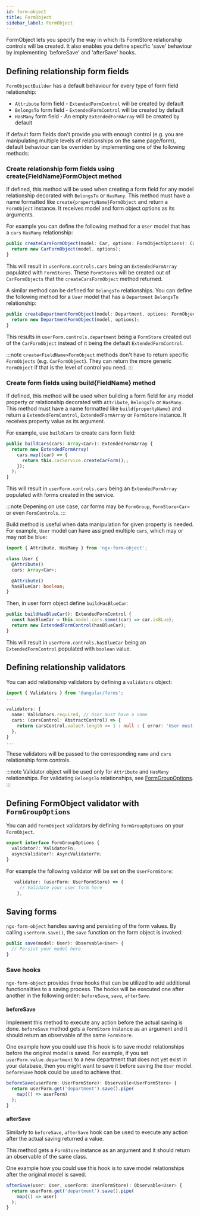 ```yaml
---
id: form-object
title: FormObject
sidebar_label: FormObject
---
```

FormObject lets you specify the way in which its FormStore relationship controls will be created.
It also enables you define specific 'save' behaviour by implementing 'beforeSave' and 'afterSave' hooks.

## Defining relationship form fields
`FormObjectBuilder` has a default behaviour for every type of form field relationship:

* `Attribute` form field - `ExtendedFormControl` will be created by default
* `BelongsTo` form field - `ExtendedFormControl` will be created by default
* `HasMany` form field - An empty `ExtendedFormArray` will be created by default

If default form fields don't provide you with enough control (e.g. you are manipulating multiple levels of relationships on the same page/form), default behaviour can be overriden by implementing one of the following methods:

### Create relationship form fields using create{FieldName}FormObject method

If defined, this method will be used when creating a form field for any model relationship decorated with `BelongsTo` or `HasMany`.
This method must have a name formatted like `create{propertyName}FormObject` and return a `FormObject` instance. It receives model and form object options as its arguments.

For example you can define the following method for a `User` model that has a `cars` `HasMany` relationship:
```ts title="user.form-object.ts"
public createCarsFormObject(model: Car, options: FormObjectOptions): CarFormObject {
  return new CarFormObject(model, options);
}
```
This will result in `userForm.controls.cars` being an `ExtendedFormArray` populated with `FormStores`. These `FormStores` will be created out of `CarFormObjects` that the `createCarsFormObject` method returned.

A similar method can be defined for `BelongsTo` relationships. You can define the following method for a `User` model that has a `Department` `BelongsTo` relationship:
```ts title="user.form-object.ts"
public createDepartmentFormObject(model: Department, options: FormObjectOptions): CarFormObject {
  return new DepartmentFormObject(model, options);
}
```
This results in `userForm.controls.department` being a `FormStore` created out of the `CarFormObject` instead of it being the default `ExtendedFormControl`.

:::note
`create<FieldName>FormObject` methods don't have to return specific `FormObjects` (e.g. `CarFormObject`). They can return the more generic `FormObject` if that is the level of control you need.
:::

### Create form fields using build{FieldName} method

If defined, this method will be used when building a form field for any model property or relationship decorated with `Attribute`, `BelongsTo` or `HasMany`.
This method must have a name formatted like `build{propertyName}` and return a `ExtendedFormControl`, `ExtendedFormArray` or `FormStore` instance. It receives property value as its argument.

For example, use `buildCars` to create cars form field:

```ts title="user.form-object.ts"
public buildCars(cars: Array<Car>): ExtendedFormArray {
  return new ExtendedFormArray(
    cars.map((car) => {
      return this.carService.createCarForm();;
    });
  );
}
```
This will result in `userForm.controls.cars` being an `ExtendedFormArray` populated with forms created in the service.

:::note
Depening on use case, car forms may be `FormGroup`, `FormStore<Car>` or even `FormControls`.
:::

Build method is useful when data manipulation for given property is needed. For example, `User` model can have assigned multiple `cars`, which may or may not be blue:

```ts title="user.model.ts"
import { Attribute, HasMany } from 'ngx-form-object';

class User {
  @Attribute()
  cars: Array<Car>;

  @Attribute()
  hasBlueCar: boolean;
}
```

Then, in user form object define `buildHasBlueCar`:

```ts title="user.form-object.ts"
public buildHasBlueCar(): ExtendedFormControl {
  const hasBlueCar = this.model.cars.some((car) => car.isBLue);
  return new ExtendedFormControl(hasBlueCar);
}
```
This will result in `userForm.controls.hasBlueCar` being an `ExtendedFormControl` populated with `boolean` value.

## Defining relationship validators

You can add relationship validators by defining a `validators` object:

```ts title="user.form-object.ts"
import { Validators } from '@angular/forms';
...

validators: {
  name: Validators.required, // User must have a name
  cars: (carsControl: AbstractControl) => {
    return carsControl.value?.length >= 1 : null : { error: 'User must have at least 2 cars' };
  },
}
...
```
These validators will be passed to the corresponding `name` and `cars` relationship form controls.

:::note
Validator object will be used only for `Attribute` and `HasMany` relationships. For validating `BelongsTo` relationships, see [FormGroupOptions](#defining-formobject-validator-with-formgroupoptions).
:::

## Defining FormObject validator with `FormGroupOptions`

You can add `FormObject` validators by defining `formGroupOptions` on your `FormObject`.
```ts title="interface FormGroupOptions"
export interface FormGroupOptions {
  validator?: ValidatorFn;
  asyncValidator?: AsyncValidatorFn;
}
```
For example the following validator will be set on the `UserFormStore`:
```ts title="user.form-object.ts"
   validator: (userForm: UserFormStore) => {
     // Validate your user form here
    },
```

## Saving forms
`ngx-form-object` handles saving and persisting of the form values. By calling `userForm.save()`, the `save` function on the form object is invoked:

```ts user.form-object.ts
public save(model: User): Observable<User> {
  // Persist your model here
}
```

### Save hooks
`ngx-form-object` provides three hooks that can be utilized to add additional functionalities to a saving process. The hooks will be executed one after another in the following order: `beforeSave`, `save`, `afterSave`.

#### beforeSave
Implement this method to execute any action before the actual saving is done. `beforeSave` method gets a `FormStore` instance as an argument and it should return an observable of the same `FormStore`.

One example how you could use this hook is to save model relationships before the original model is saved.
For example, if you set `userForm.value.department` to a new department that does not yet exist in your database, then you  might want to save it before saving the `User` model. `beforeSave` hook could be used to achieve that.

```ts title="user.form-object.ts"
beforeSave(userForm: UserFormStore): Observable<UserFormStore> {
  return userForm.get('department').save().pipe(
    map(() => userForm)
  );
}
```

#### afterSave
Similarly to `beforeSave`, `afterSave` hook can be used to execute any action after the actual saving returned a value.

This method gets a `FormStore` instance as an argument and it should return an observable of the same class.

One example how you could use this hook is to save model relationships after the original model is saved.

```ts title="user.form-object.ts"
afterSave(user: User, userForm: UserFormStore): Observable<User> {
  return userForm.get('department').save().pipe(
    map(() => user)
  );
}
```
